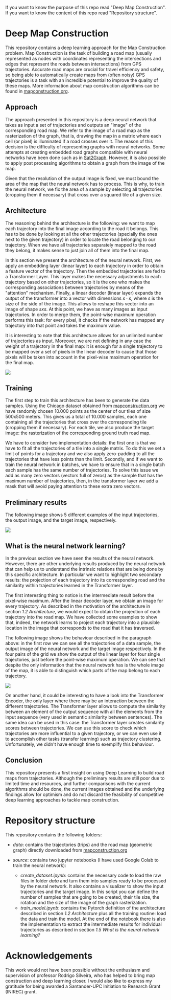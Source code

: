 If you want to know the purpose of this repo read "Deep Map Construction". If you want to know the content of this repo read "Repository structure".

# Deep Map Construction

This repository contains a deep learning approach for the Map Construction problem. 
Map Construction is the task of building a road map (usually represented as nodes with coordinates representing the intersections and edges that represent the roads between intersections) from GPS trajectories. Accurate road maps are crucial for travel efficiency and safety, so being able to automatically create maps from (often noisy) GPS trajectories is a task with an incredible potential to improve the quality of these maps. More information about map construction algorithms can be found in [mapconstruction.org](mapconstruction.org).

## Approach

The approach presented in this repository is a deep neural network that takes as input a set of trajectories and outputs an "image" of the corresponding road map. We refer to the image of a road map as the rasterization of the graph, that is, drawing the map in a matrix where each cell (or pixel) is illuminated if a road crosses over it. The reason of this decision is the difficulty of representing graphs with neural networks. Some attempts at creating embedded road graphs compatible with neural networks have been done such as in [Sat2Graph](https://github.com/songtaohe/Sat2Graph). However, it is also possible to apply post processing algorithms to obtain a graph from the image of the map.

Given that the resolution of the output image is fixed, we must bound the area of the map that the neural network has to process. This is why, to train the neural network, we fix the area of a sample by selecting all trajectories (cropping them if necessary) that cross over a squared tile of a given size.

## Architecture

The reasoning behind the architecture is the following: we want to map each trajectory into the final image according to the road it belongs. This has to be done by looking at all the other trajectories (specially the ones next to the given trajectory) in order to locate the road belonging to our trajectory. When we have all trajectories separately mapped to the road they belong, it makes sense to just join all of them into the final map. 

In this section we present the architecture of the neural network.
First, we apply an embedding layer (linear layer) to each trajectory in order to obtain a feature vector of the trajectory. Then the embedded trajectories are fed to a Transformer Layer. This layer makes the necessary adjustments to each trajectory based on other trajectories, so it is the one who makes the corresponding associations between trajectories by means of the "attention" mechanism. Finally, a linear decoder (linear layer) expands the output of the transformer into a vector with dimensions $s \cdot s$, where $s$ is the size of the side of the image. This allows to reshape this vector into an image of shape $s x s$. At this point, we have as many images as input trajectories. In order to merge them, the point-wise maximum operation performs this task: for every pixel, it checks if the network has mapped any trajectory into that point and takes the maximum value.

It is interesting to note that this architecture allows for an unlimited number of trajectories as input. Moreover, we are not defining in any case the weight of a trajectory in the final map: it is enough for a single trajectory to be mapped over a set of pixels in the linear decoder to cause that those pixels will be taken into account in the pixel-wise maximum operation for the final map.

![](./images/nn_architecture.jpg)


## Training

The first step to train this architecture has been to generate the data samples. Using the Chicago dataset obtained from [mapconstruction.org](mapconstruction.org) we have randomly chosen 10.000 points as the center of our tiles of size 500x500 meters. This gives us a total of 10.000 samples, each one containing all the trajectories that cross over the corresponding tile (cropping them if necessary). For each tile, we also produce the target image: the rasterization of the corresponding ground truth road map.

We have to consider two implementation details: the first one is that we have to fit all the trajectories of a tile into a single matrix. To do this we set a limit of points for a trajectory and we also apply zero-padding to all the trajectories that have less points than the limit. Secondly, and if we want to train the neural network in batches, we have to ensure that in a single batch each sample has the same number of trajectories. To solve this issue we add as many zero vectors (vectors full of zeros) as the sample that has the maximum number of trajectories, then, in the transformer layer we add a mask that will avoid paying attention to these extra zero vectors.


## Preliminary results

The following image shows 5 different examples of the input trajectories, the output image, and the target image, respectively.

![](./images/results.png)

## What is the neural network learning?

In the previous section we have seen the results of the neural network. However, there are other underlying results produced by the neural network that can help us to understand the intrinsic relations that are being done by this specific architecture. In particular we want to highlight two secondary results: the projection of each trajectory into its corresponding road and the similarity within trajectories learned in the Transformer layer.

The first interesting thing to notice is the intermediate result before the pixel-wise maximum. After the linear decoder layer, we obtain an image for every trajectory. As described in the motivation of the architecture in section _1.2 Architecture_, we would expect to obtain the projection of each trajectory into the road map. We have collected some examples to show that, indeed, the network learns to project each trajectory into a plausible location in the image that corresponds to the road that it has traversed.

The following image shows the behaviour described in the paragraph above: in the first row we can see all the trajectories of a data sample, the output image of the neural network and the target image respectively. In the four pairs of the grid we show the output of the linear layer for four single trajectories, just before the point-wise maximum operation. We can see that despite the only information that the neural network has is the whole image of the map, it is able to distinguish which parts of the map belong to each trajectory.

![](./images/underlying_results_hook.png)

On another hand, it could be interesting to have a look into the Transformer Encoder, the only layer where there may be an interaction between the different trajectories. The Transformer layer allows to compute the similarity between an element of the output sequence with all the elements from the input sequence (very used in semantic similarity between sentences). The same idea can be used in this case: the Transformer layer creates similarity scores between trajectories. We can use this score to check which trajectories are more influential to a given trajectory, or we can even use it to accomplish other tasks (transfer learning) such as trajectory clustering. Unfortunately, we didn't have enough time to exemplify this behaviour.

## Conclusion 

This repository presents a first insight on using Deep Learning to build road maps from trajectories. Although the preliminary results are still poor due to limited time and resources, and further comparisons with the current algorithms should be done, the current images obtained and the underlying findings allow for optimism and do not discard the feasibility of competitive deep learning approaches to tackle map construction.

# Repository structure

This repository contains the following folders:

- *data*: contains the trajectories (trips) and the road map (geometric graph) directly downloaded from [mapconstruction.org](mapconstruction.org)

- *source*: contains two jupyter notebooks (I have used Google Colab to train the neural network):
    - *create_dataset.ipynb*: contains the necessary code to load the raw files in folder *data* and turn them into samples ready to be processed by the neural network. It also contains a visualizer to show the input trajectories and the target image. In this script you can define the number of samples that are going to be created, their tile size, the rotation and the size of the image of the graph rasterization.
    - *train_model.ipynb*: contains the Pytorch definition of the architecture described in section _1.2 Architecture_ plus all the training routine: load the data and train the model. At the end of the notebook there is also the implementation to extract the intermediate results for individual trajectories as described in section _1.5  What is the neural network learning?_


# Acknowledgements

This work would not have been possible without the enthusiasm and supervision of professor Rodrigo Silveira, who has helped to bring map construction and deep learning closer. I would also like to express my gratitude for being awarded a Santander-UPC Initiation to Research Grant (INIREC) grant.
